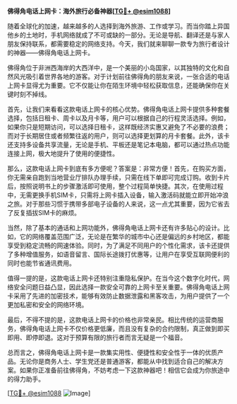 **佛得角电话上网卡：海外旅行必备神器[[TG💪+ @esim1088](https://t.me/s/esim1088)]**

随着全球化的加速，越来越多的人选择到海外旅游、工作或学习。而当你踏上异国他乡的土地时，手机网络就成了不可或缺的一部分。无论是导航、翻译还是与家人朋友保持联系，都需要稳定的网络支持。今天，我们就来聊聊一款专为旅行者设计的神器——佛得角电话上网卡。

佛得角位于非洲西海岸的大西洋中，是一个美丽的小岛国家，以其独特的文化和自然风光吸引着世界各地的游客。对于计划前往佛得角的朋友来说，一张合适的电话上网卡显得尤为重要。它不仅能让你在陌生环境中轻松获取信息，还能确保你在关键时刻不掉线。

首先，让我们来看看这款电话上网卡的核心优势。佛得角电话上网卡提供多种套餐选择，包括日租卡、周卡以及月卡等，用户可以根据自己的行程灵活选择。例如，如果你只是短期访问，可以选择日租卡，这样既经济实惠又避免了不必要的浪费；而对于长期居住或者频繁往返的用户，则可以选择更划算的月卡套餐。此外，该卡还支持多设备共享流量，无论是手机、平板还是笔记本电脑，都可以通过热点功能连接上网，极大地提升了使用的便捷性。

那么，这款电话上网卡到底有多方便呢？答案是：非常方便！首先，在购买方面，你无需亲自跑到当地营业厅排队办理手续，只需在线下单即可完成订购。收到卡片后，按照说明书上的步骤激活即可使用，整个过程简单快捷。其次，在使用过程中，无需更换手机SIM卡，只需将上网卡插入设备，输入激活码就能立即开始冲浪之旅。对于那些习惯于携带多部电子设备的人来说，这一点尤其重要，因为它省去了反复插拔SIM卡的麻烦。

当然，除了基本的通话和上网功能外，佛得角电话上网卡还有许多贴心的设计。比如，它的网络覆盖范围广泛，无论是在繁华的城市中心还是偏远的乡村地区，都能享受到稳定流畅的网速体验。同时，为了满足不同用户的个性化需求，该卡还提供了多种增值服务，如语音留言、国际长途拨打优惠等，让用户在享受互联网便利的同时也能节省通讯费用。

值得一提的是，这款电话上网卡还特别注重隐私保护。在当今这个数字化时代，网络安全问题日益凸显，因此选择一款安全可靠的上网卡至关重要。佛得角电话上网卡采用了先进的加密技术，能够有效防止数据泄露和黑客攻击，为用户提供了一个更加私密和安全的网络环境。

最后，不得不提的是，这款电话上网卡的价格也非常亲民。相比传统的运营商服务，佛得角电话上网卡不仅价格更低廉，而且没有复杂的合约限制，真正做到即买即用、即停即退。这对于预算有限的旅行者而言无疑是一个福音。

总而言之，佛得角电话上网卡是一款集实用性、便捷性和安全性于一体的优质产品。无论你是商务人士、学生党还是普通游客，都能从中找到适合自己的解决方案。如果你正准备前往佛得角，不妨考虑一下这款神器吧！相信它会成为你旅途中的得力助手。

[[TG💪+ @esim1088](https://t.me/s/esim1088) ![Image](https://i.postimg.cc/4NQfJmqS/Snipaste-2025-05-13-00-14-12.png)]